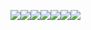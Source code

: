 ![](pasted-image-20240523182716.png)![](pasted-image-20240523183700.png)![](pasted-image-20240523184031.png)![](pasted-image-20240523184113.png)![](pasted-image-20240523184811.png)![](pasted-image-20240523185831.png)![](pasted-image-20240523190046.png)